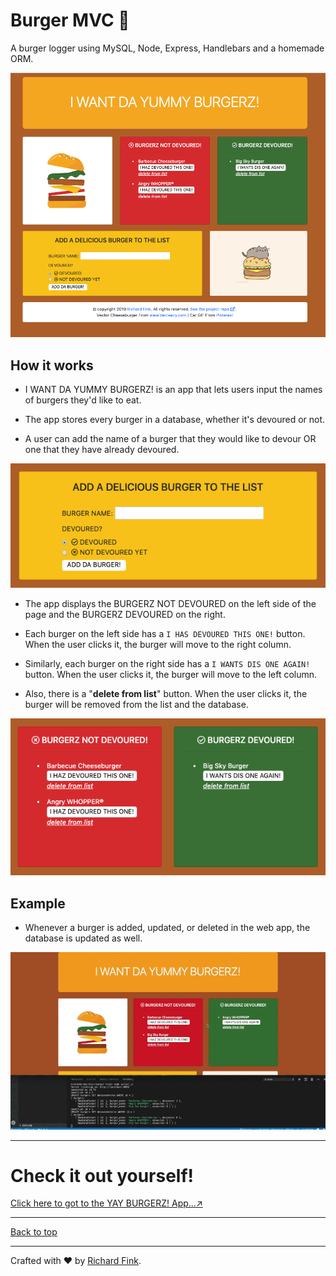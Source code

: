 # Burger MVC :hamburger:

A burger logger using MySQL, Node, Express, Handlebars and a homemade ORM.

![Image of Burger App Landing Page](https://github.com/swissfink/burger/blob/master/README%20Images/burger%20app%20pic.png)

## How it works

* I WANT DA YUMMY BURGERZ! is an app that lets users input the names of burgers they'd like to eat.

* The app stores every burger in a database, whether it's devoured or not.

* A user can add the name of a burger that they would like to devour OR one that they have already devoured.

![Image of Add a Burger Form](https://github.com/swissfink/burger/blob/master/README%20Images/add%20a%20burger.png)



* The app displays the BURGERZ NOT DEVOURED on the left side of the page and the BURGERZ DEVOURED on the right.

* Each burger on the left side has a `I HAS DEVOURED THIS ONE!` button. When the user clicks it, the burger will move to the right column.

* Similarly, each burger on the right side has a `I WANTS DIS ONE AGAIN!` button. When the user clicks it, the burger will move to the left column.

* Also, there is a "__delete from list__" button. When the user clicks it, the burger will be removed from the list and the database.

![Image of Burger Lists](https://github.com/swissfink/burger/blob/master/README%20Images/burger%20lists.png)



## Example

* Whenever a burger is added, updated, or deleted in the web app, the database is updated as well.

![GIF of Burger App being used](https://github.com/swissfink/burger/blob/master/README%20Images/burger_app.gif) 


---

# Check it out yourself!

[Click here to got to the YAY BURGERZ! App...:arrow_upper_right:](https://agile-savannah-75377.herokuapp.com/) 

---


[Back to top](#Burger-MVC)

---

Crafted with :heart: by [Richard Fink](https://swissfink.github.io/).
